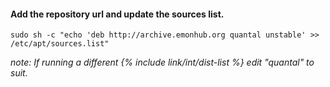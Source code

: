 #### Add the repository url and update the sources list.

    sudo sh -c "echo 'deb http://archive.emonhub.org quantal unstable' >> /etc/apt/sources.list"
    
*note: If running a different {% include link/int/dist-list %} edit "quantal" to suit.*
